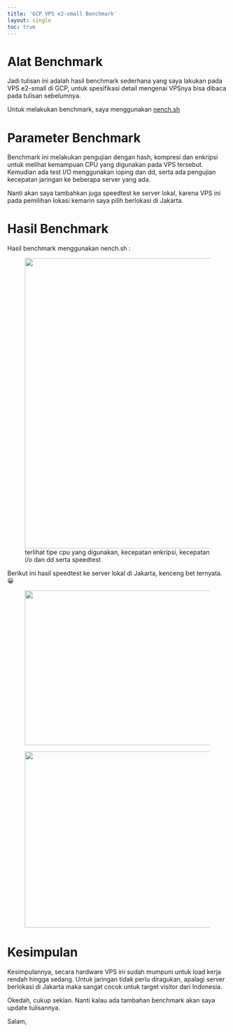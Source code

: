 ```yaml
---
title: 'GCP VPS e2-small Benchmark'
layout: single
toc: true
---
```

# Alat Benchmark
Jadi tulisan ini adalah hasil benchmark sederhana yang saya lakukan pada VPS e2-small di GCP, untuk spesifikasi detail mengenai VPSnya bisa dibaca pada tulisan sebelumnya.

Untuk melakukan benchmark, saya menggunakan <a rel="noreferrer noopener" href="https://github.com/n-st/nench" target="_blank">nench.sh</a> 

# Parameter Benchmark
Benchmark ini melakukan pengujian dengan hash, kompresi dan enkripsi untuk melihat kemampuan CPU yang digunakan pada VPS tersebut. Kemudian ada test I/O menggunakan ioping dan dd, serta ada pengujian kecepatan jaringan ke beberapa server yang ada.

Nanti akan saya tambahkan juga speedtest ke server lokal, karena VPS ini pada pemilihan lokasi kemarin saya pilih berlokasi di Jakarta.

# Hasil Benchmark
Hasil benchmark menggunakan nench.sh :

<div class="wp-block-image">
  <figure class="alignleft size-large"><img loading="lazy" width="1024" height="662" src="https://debsys.web.id/wp-content/uploads/2021/03/gcp-vps-bencmark1-1024x662.png" alt="" class="wp-image-74" srcset="https://debsys.web.id/wp-content/uploads/2021/03/gcp-vps-bencmark1-1024x662.png 1024w, https://debsys.web.id/wp-content/uploads/2021/03/gcp-vps-bencmark1-300x194.png 300w, https://debsys.web.id/wp-content/uploads/2021/03/gcp-vps-bencmark1-768x496.png 768w, https://debsys.web.id/wp-content/uploads/2021/03/gcp-vps-bencmark1.png 1037w" sizes="(max-width: 1024px) 100vw, 1024px" /><figcaption>terlihat tipe cpu yang digunakan, kecepatan enkripsi, kecepatan i/o dan dd serta speedtest</figcaption></figure>
</div>

Berikut ini hasil speedtest ke server lokal di Jakarta, kenceng bet ternyata. 😀<figure class="wp-block-image size-large">

<img loading="lazy" width="764" height="353" src="https://debsys.web.id/wp-content/uploads/2021/03/gcp-vps-speedtest.png" alt="" class="wp-image-75" srcset="https://debsys.web.id/wp-content/uploads/2021/03/gcp-vps-speedtest.png 764w, https://debsys.web.id/wp-content/uploads/2021/03/gcp-vps-speedtest-300x139.png 300w" sizes="(max-width: 764px) 100vw, 764px" />  
</figure> <figure class="wp-block-image size-large"><img loading="lazy" width="756" height="402" src="https://debsys.web.id/wp-content/uploads/2021/03/gcp-vps-speedtest2.png" alt="" class="wp-image-76" srcset="https://debsys.web.id/wp-content/uploads/2021/03/gcp-vps-speedtest2.png 756w, https://debsys.web.id/wp-content/uploads/2021/03/gcp-vps-speedtest2-300x160.png 300w" sizes="(max-width: 756px) 100vw, 756px" /></figure> 

# Kesimpulan
Kesimpulannya, secara hardware VPS ini sudah mumpuni untuk load kerja rendah hingga sedang. Untuk jaringan tidak perlu diragukan, apalagi server berlokasi di Jakarta maka sangat cocok untuk target visitor dari Indonesia.

Okedah, cukup sekian. Nanti kalau ada tambahan benchmark akan saya update tulisannya.

Salam,
